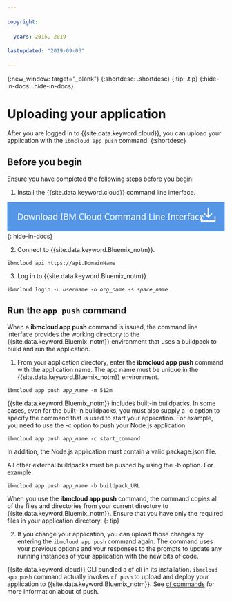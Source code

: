 ```yaml
---

copyright:

  years: 2015, 2019

lastupdated: "2019-09-03"

---
```


{:new_window: target="_blank"}
{:shortdesc: .shortdesc}
{:tip: .tip}
{:hide-in-docs: .hide-in-docs}

# Uploading your application

After you are logged in to {{site.data.keyword.cloud}}, you can upload your application with the `ibmcloud app push` command.
{:shortdesc}

## Before you begin

Ensure you have completed the following steps before you begin:

  1. Install the {{site.data.keyword.cloud}} command line interface.

  <a class="xref" href="http://clis.stage1.ng.bluemix.net/ui/home.html" target="_blank" title="(Opens in a new tab or window)"><img class="image" src="images/btn_bx_commandline.svg" alt="Download {{site.data.keyword.cloud}} command line interface" /> </a>{: hide-in-docs}

  2. Connect to {{site.data.keyword.Bluemix_notm}}.

  <pre class="pre"><code class="hljs">ibmcloud api https://api.<span class="keyword" data-hd-keyref="DomainName">DomainName</span></code></pre>

  3. Log in to {{site.data.keyword.Bluemix_notm}}.

  <pre class="pre"><code class="hljs">ibmcloud login -u <var class="keyword varname" data-hd-keyref="user_ID">username</var> -o <var class="keyword varname" data-hd-keyref="org_name">org_name</var> -s <var class="keyword varname" data-hd-keyref="space_name">space_name</var></code></pre>

## Run the `app push` command

When a **ibmcloud app push** command is issued, the command line interface provides the working directory to the {{site.data.keyword.Bluemix_notm}} environment that uses a buildpack to build and run the application.

  1. From your application directory, enter the **ibmcloud app push** command with the application name. The app name must be unique in the {{site.data.keyword.Bluemix_notm}} environment.

  <pre class="pre"><code class="hljs">ibmcloud app push <var class="keyword varname" data-hd-keyref="app_name">app_name</var> -m 512m</code></pre>

  {{site.data.keyword.Bluemix_notm}} includes built-in buildpacks. In some cases, even for the built-in buildpacks, you must also supply a -c option to specify the command that is used to start your application. For example, you need to use the -c option to push your Node.js application:

  <pre class="pre"><code class="hljs">ibmcloud app push <var class="keyword varname" data-hd-keyref="app_name">app_name</var> -c start_command</code></pre>

  In addition, the Node.js application must contain a valid package.json file.

  All other external buildpacks must be pushed by using the -b option. For example:

  <pre class="pre"><code class="hljs">ibmcloud app push <var class="keyword varname" data-hd-keyref="app_name">app_name</var> -b buildpack_URL</code></pre>

  When you use the **ibmcloud app push** command, the command copies all of the files and directories from your current directory to {{site.data.keyword.Bluemix_notm}}. Ensure that you have only the required files in your application directory.
{: tip}


  2. If you change your application, you can upload those changes by entering the `ibmcloud app push` command again. The command uses your previous options and your responses to the prompts to update any running instances of your application with the new bits of code.

{{site.data.keyword.cloud}} CLI bundled a cf cli in its installation. `ibmcloud app push` command actually invokes `cf push` to upload and deploy your application to {{site.data.keyword.Bluemix_notm}}. See [cf commands](/docs/cli/reference/ibmcloud?topic=cf-cli-plugin-cf-cli-plugin) for more information about cf push.

